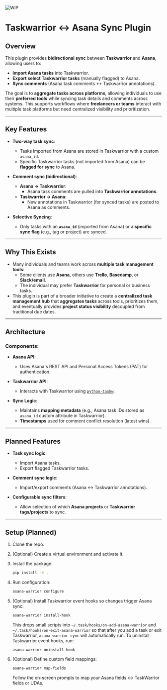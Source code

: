![WIP](https://img.shields.io/badge/status-WIP-yellow)

# Taskwarrior ↔ Asana Sync Plugin

## Overview

This plugin provides **bidirectional sync** between **Taskwarrior** and **Asana**, allowing users to:

- **Import Asana tasks** into Taskwarrior.
- **Export select Taskwarrior tasks** (manually flagged) to Asana.
- **Sync comments** (Asana task comments ↔ Taskwarrior annotations).

The goal is to **aggregate tasks across platforms**, allowing individuals to use their **preferred tools** while syncing task details and comments across systems. This supports workflows where **freelancers or teams** interact with multiple task platforms but need centralized visibility and prioritization.

---

## Key Features

- **Two-way task sync**:
  - Tasks imported from Asana are stored in Taskwarrior with a custom `asana_id`.
  - Specific Taskwarrior tasks (not imported from Asana) can be **flagged for sync** to Asana.

- **Comment sync (bidirectional)**:
  - **Asana → Taskwarrior**:
    - Asana task comments are pulled into **Taskwarrior annotations**.
  - **Taskwarrior → Asana**:
    - New annotations in Taskwarrior (for synced tasks) are posted to Asana as comments.

- **Selective Syncing**:
  - Only tasks with an **`asana_id`** (imported from Asana) or a **specific sync flag** (e.g., tag or project) are synced.

---

## Why This Exists

- Many individuals and teams work across **multiple task management tools**:
  - Some clients use **Asana**, others use **Trello**, **Basecamp**, or **Slack/email**.
  - The individual may prefer **Taskwarrior** for personal or business tasks.
- This plugin is part of a broader initiative to create a **centralized task management hub** that **aggregates tasks** across tools, prioritizes them, and eventually provides **project status visibility** decoupled from traditional due dates.

---

## Architecture

### Components:

- **Asana API**:
  - Uses Asana's REST API and Personal Access Tokens (PAT) for authentication.

- **Taskwarrior API**:
  - Interacts with Taskwarrior using [`python-taskw`](https://github.com/ralphbean/python-taskw).

- **Sync Logic**:
  - Maintains **mapping metadata** (e.g., Asana task IDs stored as `asana_id` custom attribute in Taskwarrior).
  - **Timestamps** used for comment conflict resolution (latest wins).

---

## Planned Features

- **Task sync logic**:
  - Import Asana tasks.
  - Export flagged Taskwarrior tasks.

- **Comment sync logic**:
  - Import/export comments (Asana ↔ Taskwarrior annotations).

- **Configurable sync filters**:
  - Allow selection of which **Asana projects** or **Taskwarrior tags/projects** to sync.

---

## Setup (Planned)

1. Clone the repo.
2. (Optional) Create a virtual environment and activate it.
3. Install the package:
   ```bash
   pip install -e .
   ```
4. Run configuration:
   ```bash
   asana-warrior configure
   ```
5. (Optional) Install Taskwarrior event hooks so changes trigger Asana sync:
   ```bash
   asana-warrior install-hook
   ```
   This drops small scripts into `~/.task/hooks/on-add-asana-warrior` and
   `~/.task/hooks/on-exit-asana-warrior` so that after you add a task or exit
   Taskwarrior, `asana-warrior sync` will automatically run.
   To uninstall Taskwarrior event hooks, run:
   ```bash
   asana-warrior uninstall-hook
   ```

6. (Optional) Define custom field mappings:
   ```bash
   asana-warrior map-fields
   ```
   Follow the on-screen prompts to map your Asana fields ↔ TaskWarrior fields or UDAs.
